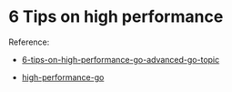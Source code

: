 # 6 Tips on high performance

Reference:  
- [6-tips-on-high-performance-go-advanced-go-topic](https://medium.com/@lordmoma/6-tips-on-high-performance-go-advanced-go-topics-37b601fa329d)  

- [high-performance-go](https://dave.cheney.net/high-performance-go)